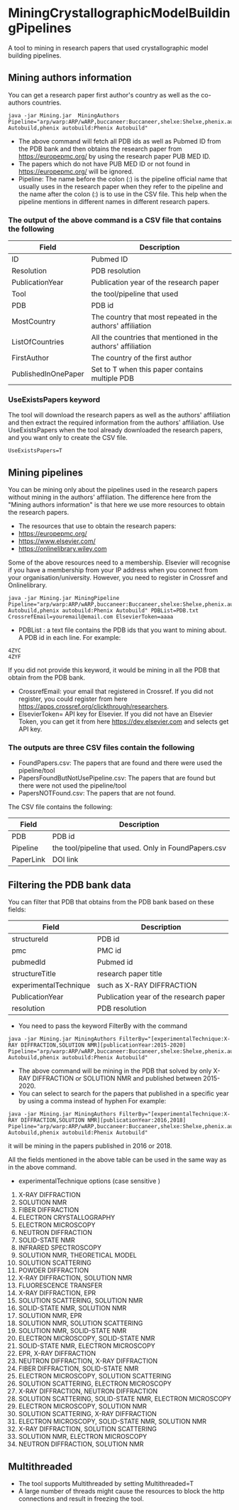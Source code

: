 # MiningCrystallographicModelBuildingPipelines
A tool to mining in research papers that used crystallographic model building pipelines.
## Mining authors information


You can get a research paper first author's country as well as the co-authors countries.
```
java -jar Mining.jar  MiningAuthors Pipeline="arp/warp:ARP/wARP,buccaneer:Buccaneer,shelxe:Shelxe,phenix.autobuild:Phenix Autobuild,phenix autobuild:Phenix Autobuild"
```
- The above command will fetch all PDB ids as well as Pubmed ID from the PDB bank and then obtains the research paper from https://europepmc.org/ by using the research paper PUB MED ID.
- The papers which do not have PUB MED ID or not found in https://europepmc.org/ will be ignored.  
- Pipeline: The name before the colon (:) is the pipeline official name that usually uses in the research paper when they refer to the pipeline and the name after the colon (:) is to use in the CSV file. This help when the pipeline mentions in different names in different research papers.
### The output of the above command is a CSV file that contains the following
| Field  | Description |
| ------------- | ------------- |
| ID  | Pubmed ID  |
| Resolution  | PDB resolution   |
| PublicationYear  | Publication year of the research paper    |
| Tool  | the tool/pipeline that used    |
| PDB  | PDB id   |
| MostCountry  | The country that most repeated in the authors' affiliation   |
| ListOfCountries  | All the countries that mentioned in the authors' affiliation   |
| FirstAuthor  | The country of the first author     |
| PublishedInOnePaper  | Set to T when this paper contains multiple PDB     |

### UseExistsPapers keyword 
The tool will download the research papers as well as the authors' affiliation and then extract the required information from the authors' affiliation. Use UseExistsPapers when the tool already downloaded the research papers, and you want only to create the CSV file. 

```
UseExistsPapers=T
```
      

## Mining pipelines
You can be mining only about the pipelines used in the research papers without mining in the authors' affiliation. The difference here from the "Mining authors information"  is that here we use more resources to obtain the research papers. 
- The resources that use to obtain the research papers:
- https://europepmc.org/
- https://www.elsevier.com/
- https://onlinelibrary.wiley.com 

Some of the above resources need to a membership. Elsevier will recognise if you have a membership from your IP address when you connect from your organisation/university. However, you need to register in Crossref and Onlinelibrary. 

```
java -jar Mining.jar MiningPipeline Pipeline="arp/warp:ARP/wARP,buccaneer:Buccaneer,shelxe:Shelxe,phenix.autobuild:Phenix Autobuild,phenix autobuild:Phenix Autobuild" PDBList=PDB.txt CrossrefEmail=youremail@email.com ElsevierToken=aaaa
```

- PDBList :  a text file contains the PDB ids that you want to mining about. A PDB id in each line. For example: 
```
4ZYC
4ZYF
```
If you did not provide this keyword, it would be mining in all the PDB that obtain from the PDB bank.
- CrossrefEmail: your email that registered in Crossref. If you did not register, you could register from here https://apps.crossref.org/clickthrough/researchers.
- ElsevierToken= API key for Elsevier. If you did not have an Elsevier Token, you can get it from here  https://dev.elsevier.com and selects get API key. 

### The outputs are  three CSV files contain the following
- FoundPapers.csv: The papers that are found and there were used the pipeline/tool
- PapersFoundButNotUsePipeline.csv: The papers that are found but there were not used the pipeline/tool
- PapersNOTFound.csv: The papers that are not found.

The CSV file contains the following:

| Field  | Description |
| ------------- | ------------- |
| PDB  | PDB id  |
| Pipeline  | the tool/pipeline that used. Only in FoundPapers.csv   |
| PaperLink  | DOI link    |

## Filtering the PDB bank data 
You can filter that PDB that obtains from the PDB bank based on these fields:

| Field  | Description |
| ------------- | ------------- |
| structureId  | PDB id  |
| pmc  | PMC id   |
| pubmedId  |Pubmed id    |
|structureTitle| research paper title |
|experimentalTechnique| such as X-RAY DIFFRACTION |
| PublicationYear  | Publication year of the research paper    |
| resolution  | PDB resolution    |

- You need to pass the keyword FilterBy with the command 
```
java -jar Mining.jar MiningAuthors FilterBy="[experimentalTechnique:X-RAY DIFFRACTION,SOLUTION NMR][publicationYear:2015-2020] Pipeline="arp/warp:ARP/wARP,buccaneer:Buccaneer,shelxe:Shelxe,phenix.autobuild:Phenix Autobuild,phenix autobuild:Phenix Autobuild" 
```
- The above command will be mining in the PDB that solved by only X-RAY DIFFRACTION or SOLUTION NMR and published between 2015-2020.
- You can select to search for the papers that published in a specific year by using a comma instead of hyphen For example:
```
java -jar Mining.jar MiningAuthors FilterBy="[experimentalTechnique:X-RAY DIFFRACTION,SOLUTION NMR][publicationYear:2016,2018] Pipeline="arp/warp:ARP/wARP,buccaneer:Buccaneer,shelxe:Shelxe,phenix.autobuild:Phenix Autobuild,phenix autobuild:Phenix Autobuild" 
```
it will be mining in the papers published in 2016 or 2018. 

All the fields mentioned in the above table can be used in the same way as in the above command.

- experimentalTechnique options (case sensitive ) 
1. X-RAY DIFFRACTION
2. SOLUTION NMR
3. FIBER DIFFRACTION
4. ELECTRON CRYSTALLOGRAPHY
5. ELECTRON MICROSCOPY
6. NEUTRON DIFFRACTION
7. SOLID-STATE NMR
8. INFRARED SPECTROSCOPY
9. SOLUTION NMR, THEORETICAL MODEL
10. SOLUTION SCATTERING
11. POWDER DIFFRACTION
12. X-RAY DIFFRACTION, SOLUTION NMR
13. FLUORESCENCE TRANSFER
14. X-RAY DIFFRACTION, EPR
15. SOLUTION SCATTERING, SOLUTION NMR
16. SOLID-STATE NMR, SOLUTION NMR
17. SOLUTION NMR, EPR
18. SOLUTION NMR, SOLUTION SCATTERING
19. SOLUTION NMR, SOLID-STATE NMR
20. ELECTRON MICROSCOPY, SOLID-STATE NMR
21. SOLID-STATE NMR, ELECTRON MICROSCOPY
22. EPR, X-RAY DIFFRACTION
23. NEUTRON DIFFRACTION, X-RAY DIFFRACTION
24. FIBER DIFFRACTION, SOLID-STATE NMR
25. ELECTRON MICROSCOPY, SOLUTION SCATTERING
26. SOLUTION SCATTERING, ELECTRON MICROSCOPY
27. X-RAY DIFFRACTION, NEUTRON DIFFRACTION
28. SOLUTION SCATTERING, SOLID-STATE NMR, ELECTRON MICROSCOPY
29. ELECTRON MICROSCOPY, SOLUTION NMR
30. SOLUTION SCATTERING, X-RAY DIFFRACTION
31. ELECTRON MICROSCOPY, SOLID-STATE NMR, SOLUTION NMR
32. X-RAY DIFFRACTION, SOLUTION SCATTERING
33. SOLUTION NMR, ELECTRON MICROSCOPY
34. NEUTRON DIFFRACTION, SOLUTION NMR

## Multithreaded
- The tool supports Multithreaded by setting Multithreaded=T 
- A large number of threads might cause the resources to block the http connections and result in freezing the tool. 
